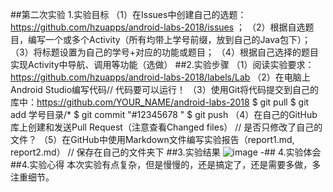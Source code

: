 ##第二次实验
1.实验目标
（1）在Issues中创建自己的选题：https://github.com/hzuapps/android-labs-2018/issues ；
（2）根据自选题目，编写一个或多个Activity（所有均带上学号前缀，放到自己的Java包下）； 
（3）将标题设置为自己的学号+对应的功能或题目； 
（4）根据自己选择的题目实现Activity中导航、调用等功能（选做）
##2.实验步骤
（1）阅读实验要求：https://github.com/hzuapps/android-labs-2018/labels/Lab 
（2）在电脑上Android Studio编写代码// 代码要可以运行！ 
（3）使用Git将代码提交到自己的库中：https://github.com/YOUR_NAME/android-labs-2018 $ git pull $ git add 学号目录/* $ git commit "#12345678 " $ git push 
（4）在自己的GitHub库上创建和发送Pull Request（注意查看Changed files） // 是否只修改了自己的文件？ 
（5）在GitHub中使用Markdown文件编写实验报告（report1.md, report2.md） // 保存在自己的文件夹下
##3.实验结果
![image](https://github.com/Moshaojia/android-labs-2018/blob/master/soft1614080902405/main/shiyaner.jpg)
-## 4.实验体会 
##4.实验心得
本次实验有点复杂，但是慢慢的，还是搞定了，还是需要多做，多注重细节。
